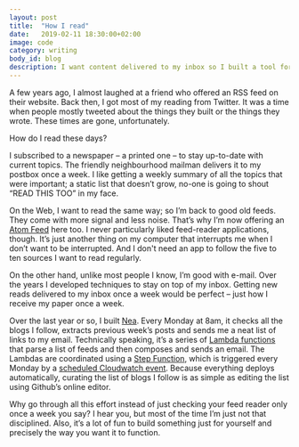 ```yaml
---
layout: post
title:  "How I read"
date:   2019-02-11 18:30:00+02:00
image: code
category: writing
body_id: blog
description: I want content delivered to my inbox so I built a tool for it
---
```


A few years ago, I almost laughed at a friend who offered an RSS feed on their website. Back then, I got most of my reading from Twitter. It was a time when people mostly tweeted about the things they built or the things they wrote. These times are gone, unfortunately. 

How do I read these days?

I subscribed to a newspaper – a printed one – to stay up-to-date with current topics. The friendly neighbourhood mailman delivers it to my postbox once a week. I like getting a weekly summary of all the topics that were important; a static list that doesn’t grow, no-one is going to shout “READ THIS TOO” in my face. 

On the Web, I want to read the same way; so I’m back to good old feeds. They come with more signal and less noise. That’s why I’m now offering an [Atom Feed](/atom.xml) here too. I never particularly liked feed-reader applications, though. It’s just another thing on my computer that interrupts me when I don’t want to be interrupted. And I don't need an app to follow the five to ten sources I want to read regularly.

On the other hand, unlike most people I know, I’m good with e-mail. Over the years I developed techniques to stay on top of my inbox. Getting new reads delivered to my inbox once a week would be perfect – just how I receive my paper once a week. 

Over the last year or so, I built [Nea](https://github.com/oliverroick/nea). Every Monday at 8am, it checks all the blogs I follow, extracts previous week’s posts and sends me a neat list of links to my email. Technically speaking, it’s a series of [Lambda functions](https://aws.amazon.com/de/lambda/) that parse a list of feeds and then composes and sends an email. The Lambdas are coordinated using a [Step Function](https://aws.amazon.com/step-functions/), which is triggered every Monday by a [scheduled Cloudwatch event](https://docs.aws.amazon.com/AmazonCloudWatch/latest/events/ScheduledEvents.html). Because everything deploys automatically, curating the list of blogs I follow is as simple as editing the list using Github’s online editor. 

Why go through all this effort instead of just checking your feed reader only once a week you say? I hear you, but most of the time I’m just not that disciplined. Also, it’s a lot of fun to build something just for yourself and precisely the way you want it to function.
